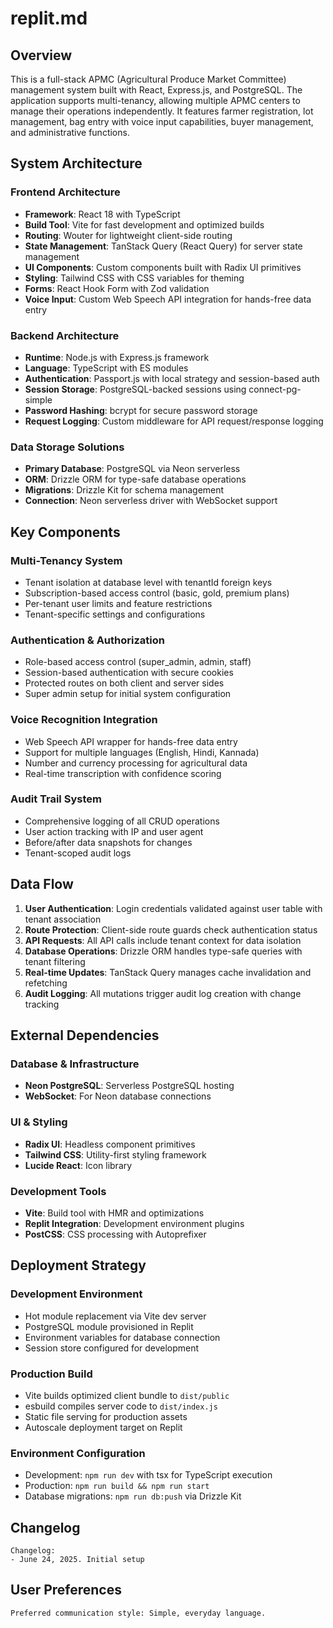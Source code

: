 # replit.md

## Overview

This is a full-stack APMC (Agricultural Produce Market Committee) management system built with React, Express.js, and PostgreSQL. The application supports multi-tenancy, allowing multiple APMC centers to manage their operations independently. It features farmer registration, lot management, bag entry with voice input capabilities, buyer management, and administrative functions.

## System Architecture

### Frontend Architecture
- **Framework**: React 18 with TypeScript
- **Build Tool**: Vite for fast development and optimized builds
- **Routing**: Wouter for lightweight client-side routing
- **State Management**: TanStack Query (React Query) for server state management
- **UI Components**: Custom components built with Radix UI primitives
- **Styling**: Tailwind CSS with CSS variables for theming
- **Forms**: React Hook Form with Zod validation
- **Voice Input**: Custom Web Speech API integration for hands-free data entry

### Backend Architecture
- **Runtime**: Node.js with Express.js framework
- **Language**: TypeScript with ES modules
- **Authentication**: Passport.js with local strategy and session-based auth
- **Session Storage**: PostgreSQL-backed sessions using connect-pg-simple
- **Password Hashing**: bcrypt for secure password storage
- **Request Logging**: Custom middleware for API request/response logging

### Data Storage Solutions
- **Primary Database**: PostgreSQL via Neon serverless
- **ORM**: Drizzle ORM for type-safe database operations
- **Migrations**: Drizzle Kit for schema management
- **Connection**: Neon serverless driver with WebSocket support

## Key Components

### Multi-Tenancy System
- Tenant isolation at database level with tenantId foreign keys
- Subscription-based access control (basic, gold, premium plans)
- Per-tenant user limits and feature restrictions
- Tenant-specific settings and configurations

### Authentication & Authorization
- Role-based access control (super_admin, admin, staff)
- Session-based authentication with secure cookies
- Protected routes on both client and server sides
- Super admin setup for initial system configuration

### Voice Recognition Integration
- Web Speech API wrapper for hands-free data entry
- Support for multiple languages (English, Hindi, Kannada)
- Number and currency processing for agricultural data
- Real-time transcription with confidence scoring

### Audit Trail System
- Comprehensive logging of all CRUD operations
- User action tracking with IP and user agent
- Before/after data snapshots for changes
- Tenant-scoped audit logs

## Data Flow

1. **User Authentication**: Login credentials validated against user table with tenant association
2. **Route Protection**: Client-side route guards check authentication status
3. **API Requests**: All API calls include tenant context for data isolation
4. **Database Operations**: Drizzle ORM handles type-safe queries with tenant filtering
5. **Real-time Updates**: TanStack Query manages cache invalidation and refetching
6. **Audit Logging**: All mutations trigger audit log creation with change tracking

## External Dependencies

### Database & Infrastructure
- **Neon PostgreSQL**: Serverless PostgreSQL hosting
- **WebSocket**: For Neon database connections

### UI & Styling
- **Radix UI**: Headless component primitives
- **Tailwind CSS**: Utility-first styling framework
- **Lucide React**: Icon library

### Development Tools
- **Vite**: Build tool with HMR and optimizations
- **Replit Integration**: Development environment plugins
- **PostCSS**: CSS processing with Autoprefixer

## Deployment Strategy

### Development Environment
- Hot module replacement via Vite dev server
- PostgreSQL module provisioned in Replit
- Environment variables for database connection
- Session store configured for development

### Production Build
- Vite builds optimized client bundle to `dist/public`
- esbuild compiles server code to `dist/index.js`
- Static file serving for production assets
- Autoscale deployment target on Replit

### Environment Configuration
- Development: `npm run dev` with tsx for TypeScript execution
- Production: `npm run build && npm run start`
- Database migrations: `npm run db:push` via Drizzle Kit

## Changelog
```
Changelog:
- June 24, 2025. Initial setup
```

## User Preferences
```
Preferred communication style: Simple, everyday language.
```